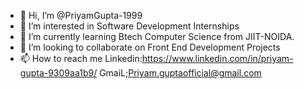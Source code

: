 - 👋 Hi, I’m @PriyamGupta-1999
- 👀 I’m interested in Software Development Internships
- 🌱 I’m currently learning Btech Computer Science from JIIT-NOIDA.
- 💞️ I’m looking to collaborate on Front End Development Projects 
- 📫 How to reach me Linkedin:https://www.linkedin.com/in/priyam-gupta-9309aa1b9/ GmaiL;Priyam.guptaofficial@gmail.com

<!---
Priyam is a CSE sophomore at JIIT. He is interested in solving complex problems of Data structures and Algorithm. He has experience solving DSA problems and scored a perfect 10/10 in Data Structure and algorithm course offered by Coding Ninjas.
Priyam is looking for internship opportunities to enhance his experience in the field of software developer
--->

